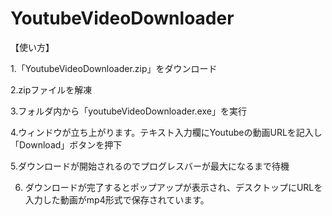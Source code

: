 # YoutubeVideoDownloader

【使い方】

1.「YoutubeVideoDownloader.zip」をダウンロード

2.zipファイルを解凍

3.フォルダ内から「youtubeVideoDownloader.exe」を実行

4.ウィンドウが立ち上がります。テキスト入力欄にYoutubeの動画URLを記入し「Download」ボタンを押下

5.ダウンロードが開始されるのでプログレスバーが最大になるまで待機

6. ダウンロードが完了するとポップアップが表示され、デスクトップにURLを入力した動画がmp4形式で保存されています。
